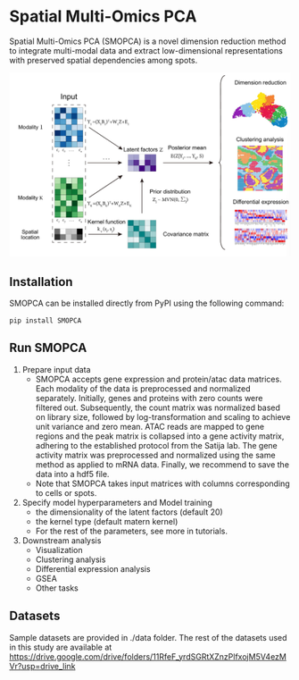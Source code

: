 # Spatial Multi-Omics PCA

Spatial Multi-Omics PCA (SMOPCA) is a novel dimension reduction method to integrate multi-modal data and extract low-dimensional representations with preserved spatial dependencies among spots.

![](https://github.com/cmhimself/SMOPCA/blob/main/img/fig1.jpg?raw=true)

## Installation

SMOPCA can be installed directly from PyPI using the following command:
```
pip install SMOPCA
```

## Run SMOPCA

1. Prepare input data
   - SMOPCA accepts gene expression and protein/atac data matrices. Each modality of the data is preprocessed and normalized  separately. Initially, genes and proteins with zero counts were filtered out. Subsequently, the count matrix was normalized based on library size, followed by log-transformation and scaling to achieve unit variance and zero mean. ATAC reads are mapped to gene regions and the peak matrix is collapsed into a gene activity matrix, adhering to the established protocol from the Satija lab. The gene activity matrix was preprocessed and normalized using the same method as applied to mRNA data. Finally, we recommend to save the data into a hdf5 file.
   - Note that SMOPCA takes input matrices with columns corresponding to cells or spots.
2. Specify model hyperparameters and Model training
   - the dimensionality of the latent factors (default 20)
   - the kernel type (default matern kernel)
   - For the rest of the parameters, see more in tutorials.
3. Downstream analysis
   - Visualization
   - Clustering analysis
   - Differential expression analysis
   - GSEA
   - Other tasks

## Datasets

Sample datasets are provided in ./data folder. The rest of the datasets used in this study are available at https://drive.google.com/drive/folders/11RfeF_yrdSGRtXZnzPlfxojM5V4ezMVr?usp=drive_link